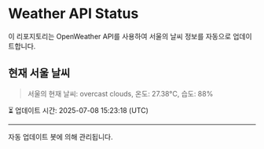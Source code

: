
# Weather API Status

이 리포지토리는 OpenWeather API를 사용하여 서울의 날씨 정보를 자동으로 업데이트합니다.

## 현재 서울 날씨
> 서울의 현재 날씨: overcast clouds, 온도: 27.38°C, 습도: 88%

⏳ 업데이트 시간: 2025-07-08 15:23:18 (UTC)

---
자동 업데이트 봇에 의해 관리됩니다.

